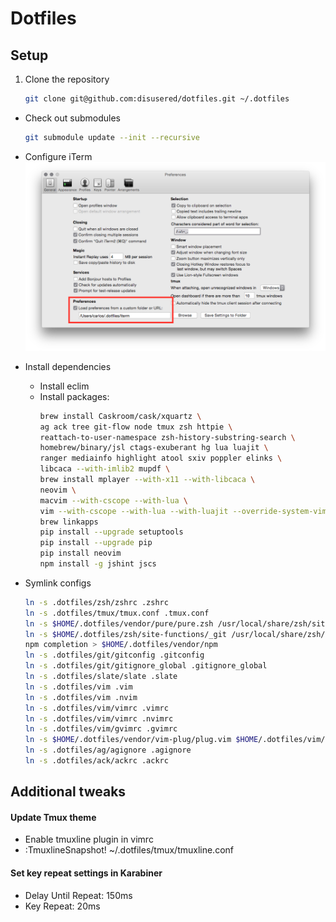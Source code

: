 # Dotfiles

## Setup

1. Clone the repository
    ```bash
    git clone git@github.com:disusered/dotfiles.git ~/.dotfiles
    ```

- Check out submodules
    ```bash
    git submodule update --init --recursive
    ```

- Configure iTerm
  ![iTerm2 Configuration](https://raw.githubusercontent.com/disusered/dotfiles/docs/images/iterm.png "iTerm2 Configuration")


- Install dependencies
  - Install eclim
  - Install packages:
      ```bash
      brew install Caskroom/cask/xquartz \
      ag ack tree git-flow node tmux zsh httpie \
      reattach-to-user-namespace zsh-history-substring-search \
      homebrew/binary/jsl ctags-exuberant hg lua luajit \
      ranger mediainfo highlight atool sxiv poppler elinks \
      libcaca --with-imlib2 mupdf \
      brew install mplayer --with-x11 --with-libcaca \
      neovim \
      macvim --with-cscope --with-lua \
      vim --with-cscope --with-lua --with-luajit --override-system-vim \
      brew linkapps
      pip install --upgrade setuptools
      pip install --upgrade pip
      pip install neovim
      npm install -g jshint jscs
      ```

- Symlink configs
    ```bash
    ln -s .dotfiles/zsh/zshrc .zshrc
    ln -s .dotfiles/tmux/tmux.conf .tmux.conf
    ln -s $HOME/.dotfiles/vendor/pure/pure.zsh /usr/local/share/zsh/site-functions/prompt_pure_setup
    ln -s $HOME/.dotfiles/zsh/site-functions/_git /usr/local/share/zsh/site-functions/
    npm completion > $HOME/.dotfiles/vendor/npm
    ln -s .dotfiles/git/gitconfig .gitconfig
    ln -s .dotfiles/git/gitignore_global .gitignore_global
    ln -s .dotfiles/slate/slate .slate
    ln -s .dotfiles/vim .vim
    ln -s .dotfiles/vim .nvim
    ln -s .dotfiles/vim/vimrc .vimrc
    ln -s .dotfiles/vim/vimrc .nvimrc
    ln -s .dotfiles/vim/gvimrc .gvimrc
    ln -s $HOME/.dotfiles/vendor/vim-plug/plug.vim $HOME/.dotfiles/vim/autoload/plug.vim
    ln -s .dotfiles/ag/agignore .agignore
    ln -s .dotfiles/ack/ackrc .ackrc
    ```

## Additional tweaks

#### Update Tmux theme
- Enable tmuxline plugin in vimrc
- :TmuxlineSnapshot! ~/.dotfiles/tmux/tmuxline.conf

#### Set key repeat settings in Karabiner
- Delay Until Repeat: 150ms
- Key Repeat: 20ms
